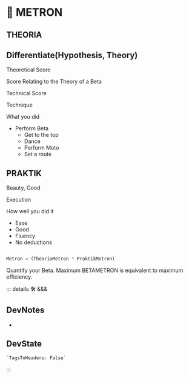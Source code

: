 # 🔷 <beta>METRON</beta>

## THEORIA

## Differentiate(Hypothesis, Theory)

Theoretical Score

Score Relating to the Theory of a Beta

Technical Score

Technique

What you did

- Perform Beta
    - Get to the top
    - Dance
    - Perform Moto
    - Set a route

## PRAKTIK

Beauty, Good

Execution

How well you did it

- Ease
- Good
- Fluency
- No deductions

```py

Metron = (TheoriaMetron * PraktikMetron)

```

Quantify your Beta. Maximum BETAMETRON is equivalent to maximum efficiency.

::: details 🛠 <dev>&&&</dev>

## DevNotes

-

## DevState

```py
`TagsToHeaders: False`
```

:::
